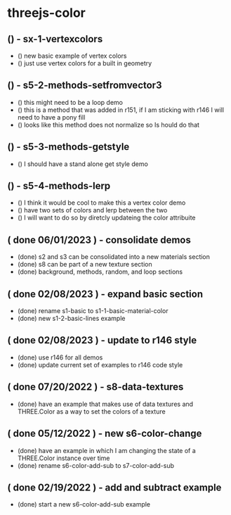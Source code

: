 # threejs-color

<!-- VERTEX COLOR SECTION -->

## () - sx-1-vertexcolors
* () new basic example of vertex colors
* () just use vertex colors for a built in geometry


<!-- BASIC SECTION -->

<!-- METHODS SECTION -->

## () - s5-2-methods-setfromvector3
* () this might need to be a loop demo
* () this is a method that was added in r151, if I am sticking with r146 I will need to have a pony fill
* () looks like this method does not normalize so Is hould do that

## () - s5-3-methods-getstyle
* () I should have a stand alone get style demo

## () - s5-4-methods-lerp
* () I think it would be cool to make this a vertex color demo
* () have two sets of colors and lerp between the two
* () I will want to do so by diretcly updateing the color attribuite

<!-- DONE -->

## ( done 06/01/2023 ) - consolidate demos
* (done) s2 and s3 can be consolidated into a new materials section
* (done) s8 can be part of a new texture section
* (done) background, methods, random, and loop sections

## ( done 02/08/2023 ) - expand basic section
* (done) rename s1-basic to s1-1-basic-material-color
* (done) new s1-2-basic-lines example

## ( done 02/08/2023 ) - update to r146 style
* (done) use r146 for all demos
* (done) update current set of examples to r146 code style

## ( done 07/20/2022 ) - s8-data-textures
* (done) have an example that makes use of data textures and THREE.Color as a way to set the colors of a texture

## ( done 05/12/2022 ) - new s6-color-change
* (done) have an example in which I am changing the state of a THREE.Color instance over time
* (done) rename s6-color-add-sub to s7-color-add-sub

## ( done 02/19/2022 ) - add and subtract example
* (done) start a new s6-color-add-sub example
